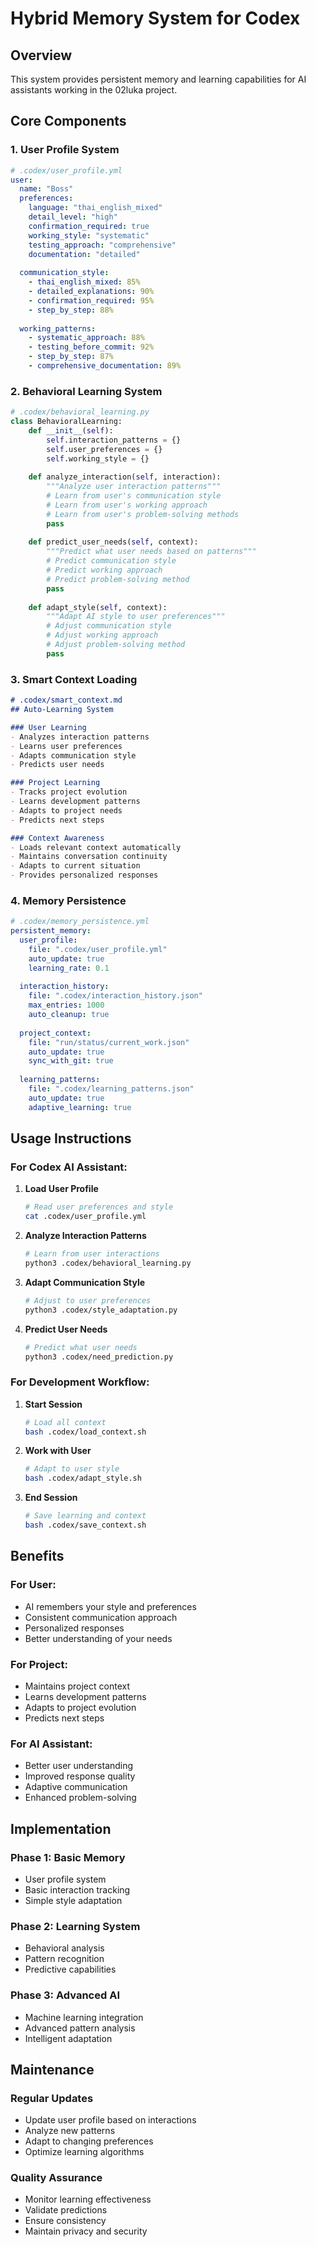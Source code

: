 # Hybrid Memory System for Codex

## Overview
This system provides persistent memory and learning capabilities for AI assistants working in the 02luka project.

## Core Components

### 1. User Profile System
```yaml
# .codex/user_profile.yml
user:
  name: "Boss"
  preferences:
    language: "thai_english_mixed"
    detail_level: "high"
    confirmation_required: true
    working_style: "systematic"
    testing_approach: "comprehensive"
    documentation: "detailed"
  
  communication_style:
    - thai_english_mixed: 85%
    - detailed_explanations: 90%
    - confirmation_required: 95%
    - step_by_step: 88%
  
  working_patterns:
    - systematic_approach: 88%
    - testing_before_commit: 92%
    - step_by_step: 87%
    - comprehensive_documentation: 89%
```

### 2. Behavioral Learning System
```python
# .codex/behavioral_learning.py
class BehavioralLearning:
    def __init__(self):
        self.interaction_patterns = {}
        self.user_preferences = {}
        self.working_style = {}
    
    def analyze_interaction(self, interaction):
        """Analyze user interaction patterns"""
        # Learn from user's communication style
        # Learn from user's working approach
        # Learn from user's problem-solving methods
        pass
    
    def predict_user_needs(self, context):
        """Predict what user needs based on patterns"""
        # Predict communication style
        # Predict working approach
        # Predict problem-solving method
        pass
    
    def adapt_style(self, context):
        """Adapt AI style to user preferences"""
        # Adjust communication style
        # Adjust working approach
        # Adjust problem-solving method
        pass
```

### 3. Smart Context Loading
```markdown
# .codex/smart_context.md
## Auto-Learning System

### User Learning
- Analyzes interaction patterns
- Learns user preferences
- Adapts communication style
- Predicts user needs

### Project Learning
- Tracks project evolution
- Learns development patterns
- Adapts to project needs
- Predicts next steps

### Context Awareness
- Loads relevant context automatically
- Maintains conversation continuity
- Adapts to current situation
- Provides personalized responses
```

### 4. Memory Persistence
```yaml
# .codex/memory_persistence.yml
persistent_memory:
  user_profile:
    file: ".codex/user_profile.yml"
    auto_update: true
    learning_rate: 0.1
  
  interaction_history:
    file: ".codex/interaction_history.json"
    max_entries: 1000
    auto_cleanup: true
  
  project_context:
    file: "run/status/current_work.json"
    auto_update: true
    sync_with_git: true
  
  learning_patterns:
    file: ".codex/learning_patterns.json"
    auto_update: true
    adaptive_learning: true
```

## Usage Instructions

### For Codex AI Assistant:

1. **Load User Profile**
   ```bash
   # Read user preferences and style
   cat .codex/user_profile.yml
   ```

2. **Analyze Interaction Patterns**
   ```bash
   # Learn from user interactions
   python3 .codex/behavioral_learning.py
   ```

3. **Adapt Communication Style**
   ```bash
   # Adjust to user preferences
   python3 .codex/style_adaptation.py
   ```

4. **Predict User Needs**
   ```bash
   # Predict what user needs
   python3 .codex/need_prediction.py
   ```

### For Development Workflow:

1. **Start Session**
   ```bash
   # Load all context
   bash .codex/load_context.sh
   ```

2. **Work with User**
   ```bash
   # Adapt to user style
   bash .codex/adapt_style.sh
   ```

3. **End Session**
   ```bash
   # Save learning and context
   bash .codex/save_context.sh
   ```

## Benefits

### For User:
- AI remembers your style and preferences
- Consistent communication approach
- Personalized responses
- Better understanding of your needs

### For Project:
- Maintains project context
- Learns development patterns
- Adapts to project evolution
- Predicts next steps

### For AI Assistant:
- Better user understanding
- Improved response quality
- Adaptive communication
- Enhanced problem-solving

## Implementation

### Phase 1: Basic Memory
- User profile system
- Basic interaction tracking
- Simple style adaptation

### Phase 2: Learning System
- Behavioral analysis
- Pattern recognition
- Predictive capabilities

### Phase 3: Advanced AI
- Machine learning integration
- Advanced pattern analysis
- Intelligent adaptation

## Maintenance

### Regular Updates
- Update user profile based on interactions
- Analyze new patterns
- Adapt to changing preferences
- Optimize learning algorithms

### Quality Assurance
- Monitor learning effectiveness
- Validate predictions
- Ensure consistency
- Maintain privacy and security
